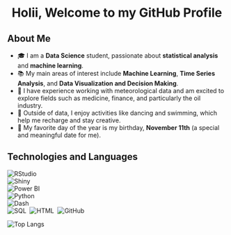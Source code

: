 <h1 align="center"><b>Holii, Welcome to my GitHub Profile </b></h1>

<h2>About Me</h2>

<ul>
  <li>🎓 I am a <strong>Data Science</strong> student, passionate about <b>statistical analysis</b> and <b>machine learning</b>.</li>
  <li>📚 My main areas of interest include <strong>Machine Learning</strong>, <strong>Time Series Analysis</strong>, and <strong>Data Visualization and Decision Making</strong>.</li>
  <li>🌱 I have experience working with meteorological data and am excited to explore fields such as medicine, finance, and particularly the oil industry.</li>
  <li>💼 Outside of data, I enjoy activities like dancing and swimming, which help me recharge and stay creative.</li>
  <li>🎉 My favorite day of the year is my birthday, <strong>November 11th</strong> (a special and meaningful date for me).</li>
</ul>


## Technologies and Languages

![RStudio](https://img.shields.io/badge/RStudio%20-%23276DC3.svg?style=for-the-badge&logo=rstudio&logoColor=white)&nbsp;  
![Shiny](https://img.shields.io/badge/Shiny%20-%23276DC3.svg?style=for-the-badge&logo=rstudio&logoColor=white)&nbsp;  
![Power BI](https://img.shields.io/badge/Power%20BI%20-%23F2C811.svg?style=for-the-badge&logo=powerbi&logoColor=black)&nbsp;  
![Python](https://img.shields.io/badge/Python%20-%2314354C.svg?style=for-the-badge&logo=python&logoColor=white)&nbsp;  
![Dash](https://img.shields.io/badge/Dash%20-%2300BFFF.svg?style=for-the-badge&logo=plotly&logoColor=white)&nbsp;  
![SQL](https://img.shields.io/badge/SQL%20-%230072C6.svg?style=for-the-badge&logo=amazon-dynamodb&logoColor=white)&nbsp; 
![HTML](https://img.shields.io/badge/HTML5%20-%23E34F26.svg?style=for-the-badge&logo=html5&logoColor=white)&nbsp;
![GitHub](https://img.shields.io/badge/-GitHub-05122A?style=for-the-badge&logo=github&logoColor=white)&nbsp;

![Top Langs](https://github-readme-stats.vercel.app/api/top-langs/?username=kmarcela11&layout=donut&theme=midnight-purple)




